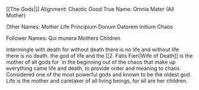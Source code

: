 [[The Gods|]]
Alignment: Chaotic Good
True Name:
	Omnia Mater (All Mother)

Other Names:
	Mother Life
	Principium
	Donum Datorem
	Initium Chaos


Follower Names:
	Qui munera
	Mothers Children

Intermingle with death for without death there is no life and without life there is no death.  the god of life and the [[2. Fatis Fieri|Wife of Death]] is the mother of all gods for  in the beginning out of the chaos that make up everything came life and death, to provide order and meaning to chaos. Considered one of the most powerful gods and known to be the oldest god. Life is the mother and caretaker of all living beings, for all are her children.